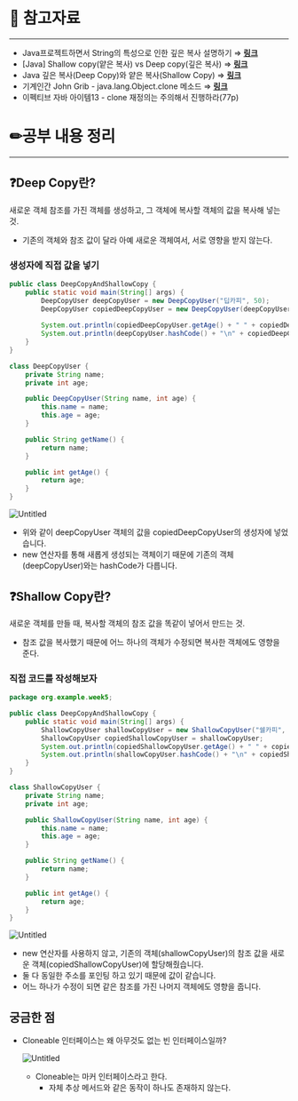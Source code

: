 # 🔗 참고자료

---

- Java프로젝트하면서 String의 특성으로 인한 깊은 복사 설명하기 ⇒ ****[링크](https://injae7034.github.io/java/ninth/)****
- [Java] Shallow copy(얕은 복사) vs Deep copy(깊은 복사) ⇒ [**링크**](https://jackjeong.tistory.com/100)
- Java 깊은 복사(Deep Copy)와 얕은 복사(Shallow Copy) ⇒ ****[링크](https://zzang9ha.tistory.com/372)****
- 기계인간 John Grib - java.lang.Object.clone 메소드 ⇒ **[링크](https://johngrib.github.io/wiki/java/object-clone/)**
- 이펙티브 자바 아이템13 - clone 재정의는 주의해서 진행하라(77p)

# ✏공부 내용 정리

---

## ❓Deep Copy란?

새로운 객체 참조를 가진 객체를 생성하고, 그 객체에 복사할 객체의 값을 복사해 넣는 것.

- 기존의 객체와 참조 값이 달라 아예 새로운 객체여서, 서로 영향을 받지 않는다.

### 생성자에 직접 값을 넣기

```java
public class DeepCopyAndShallowCopy {
    public static void main(String[] args) {
        DeepCopyUser deepCopyUser = new DeepCopyUser("딥카피", 50);
        DeepCopyUser copiedDeepCopyUser = new DeepCopyUser(deepCopyUser.getName(), 
																														deepCopyUser.getAge());
        System.out.println(copiedDeepCopyUser.getAge() + " " + copiedDeepCopyUser.getName());
        System.out.println(deepCopyUser.hashCode() + "\n" + copiedDeepCopyUser.hashCode());
    }
}

class DeepCopyUser {
    private String name;
    private int age;

    public DeepCopyUser(String name, int age) {
        this.name = name;
        this.age = age;
    }

    public String getName() {
        return name;
    }

    public int getAge() {
        return age;
    }
}
```

![Untitled](https://s3.us-west-2.amazonaws.com/secure.notion-static.com/e4dc4dba-9b39-476d-9882-5bea5d2a30a8/Untitled.png?X-Amz-Algorithm=AWS4-HMAC-SHA256&X-Amz-Content-Sha256=UNSIGNED-PAYLOAD&X-Amz-Credential=AKIAT73L2G45EIPT3X45%2F20230213%2Fus-west-2%2Fs3%2Faws4_request&X-Amz-Date=20230213T233557Z&X-Amz-Expires=86400&X-Amz-Signature=74f6e4ca7b3a88f1008e53db002e85c13e07f7d2b5f7ed6571132a773320ebfb&X-Amz-SignedHeaders=host&response-content-disposition=filename%3D%22Untitled.png%22&x-id=GetObject)

- 위와 같이 deepCopyUser 객체의 값을 copiedDeepCopyUser의 생성자에 넣었습니다.
- new 연산자를 통해 새롭게 생성되는 객체이기 때문에 기존의 객체(deepCopyUser)와는 hashCode가 다릅니다.

## ❓Shallow Copy란?

새로운 객체를 만들 때, 복사할 객체의 참조 값을 똑같이 넣어서 만드는 것.

- 참조 값을 복사했기 때문에 어느 하나의 객체가 수정되면 복사한 객체에도 영향을 준다.

### 직접 코드를 작성해보자

```java
package org.example.week5;

public class DeepCopyAndShallowCopy {
    public static void main(String[] args) {
        ShallowCopyUser shallowCopyUser = new ShallowCopyUser("쉘카피", 34);
        ShallowCopyUser copiedShallowCopyUser = shallowCopyUser;
        System.out.println(copiedShallowCopyUser.getAge() + " " + copiedShallowCopyUser.getName());
        System.out.println(shallowCopyUser.hashCode() + "\n" + copiedShallowCopyUser.hashCode());
    }
}

class ShallowCopyUser {
    private String name;
    private int age;

    public ShallowCopyUser(String name, int age) {
        this.name = name;
        this.age = age;
    }

    public String getName() {
        return name;
    }

    public int getAge() {
        return age;
    }
}
```

![Untitled](https://s3.us-west-2.amazonaws.com/secure.notion-static.com/c8c968ae-ba41-4ede-a3d8-0972a2d22e5e/Untitled.png?X-Amz-Algorithm=AWS4-HMAC-SHA256&X-Amz-Content-Sha256=UNSIGNED-PAYLOAD&X-Amz-Credential=AKIAT73L2G45EIPT3X45%2F20230213%2Fus-west-2%2Fs3%2Faws4_request&X-Amz-Date=20230213T233610Z&X-Amz-Expires=86400&X-Amz-Signature=fdd08e248cb9b64d0da6cc80a4c93992b7d9aedef21a2d86e6c58b54b9721a1c&X-Amz-SignedHeaders=host&response-content-disposition=filename%3D%22Untitled.png%22&x-id=GetObject)

- new 연산자를 사용하지 않고, 기존의 객체(shallowCopyUser)의 참조 값을 새로운 객체(copiedShallowCopyUser)에 할당해줬습니다.
- 둘 다 동일한 주소를 포인팅 하고 있기 때문에 값이 같습니다.
- 어느 하나가 수정이 되면 같은 참조를 가진 나머지 객체에도 영향을 줍니다.

## 궁금한 점

- Cloneable 인터페이스는 왜 아무것도 없는 빈 인터페이스일까?

  ![Untitled](https://s3.us-west-2.amazonaws.com/secure.notion-static.com/be0d5ca5-3d7c-42f6-aee9-200ba7ecd9b1/Untitled.png?X-Amz-Algorithm=AWS4-HMAC-SHA256&X-Amz-Content-Sha256=UNSIGNED-PAYLOAD&X-Amz-Credential=AKIAT73L2G45EIPT3X45%2F20230213%2Fus-west-2%2Fs3%2Faws4_request&X-Amz-Date=20230213T233624Z&X-Amz-Expires=86400&X-Amz-Signature=9f0bc6487d433bf9aba7ad36a36c06768a6482ec95499048369e835a0888a1f3&X-Amz-SignedHeaders=host&response-content-disposition=filename%3D%22Untitled.png%22&x-id=GetObject)

    - Cloneable는 마커 인터페이스라고 한다.
        - 자체 추상 메서드와 같은 동작이 하나도 존재하지 않는다.